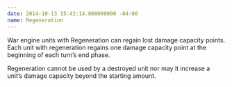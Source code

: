 ```yaml
---
date: 2014-10-13 15:42:14.000000000 -04:00
name: Regeneration
---
```

War engine units with Regeneration can regain lost damage capacity points. Each unit with regeneration regains one damage capacity point at the beginning of each turn’s end phase.

Regeneration cannot be used by a destroyed unit nor may it increase a unit’s damage capacity beyond the starting amount.